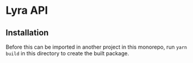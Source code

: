 # Lyra API

## Installation

Before this can be imported in another project in this monorepo, run
`yarn build` in this directory to create the built package.
